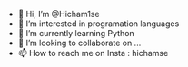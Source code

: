 - 👋 Hi, I’m @Hicham1se
- 👀 I’m interested in programation languages
- 🌱 I’m currently learning Python
- 💞️ I’m looking to collaborate on ...
- 📫 How to reach me on Insta : hichamse

<!---
Hicham1se/Hicham1se is a ✨ special ✨ repository because its `README.md` (this file) appears on your GitHub profile.
You can click the Preview link to take a look at your changes.
--->

